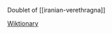 Doublet of [[iranian-verethragna]]

[Wiktionary](https://en.wiktionary.org/wiki/%D8%A8%D9%87%D8%B1%D8%A7%D9%85#Persian)